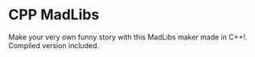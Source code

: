 # CPP MadLibs
Make your very own funny story with this MadLibs maker made in C++!. Compiled version included.
